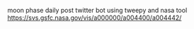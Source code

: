 moon phase daily post twitter bot using tweepy and nasa tool https://svs.gsfc.nasa.gov/vis/a000000/a004400/a004442/



